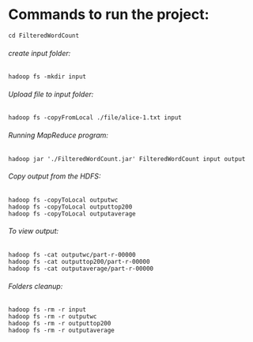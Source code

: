 # Commands to run the project:
    cd FilteredWordCount
###### create input folder: 
    hadoop fs -mkdir input
###### Upload file to input folder: 
    hadoop fs -copyFromLocal ./file/alice-1.txt input
###### Running MapReduce program:
    hadoop jar './FilteredWordCount.jar' FilteredWordCount input output
###### Copy output from the HDFS:
    hadoop fs -copyToLocal outputwc
    hadoop fs -copyToLocal outputtop200
    hadoop fs -copyToLocal outputaverage
###### To view output:
    hadoop fs -cat outputwc/part-r-00000
    hadoop fs -cat outputtop200/part-r-00000
    hadoop fs -cat outputaverage/part-r-00000
###### Folders cleanup:
    hadoop fs -rm -r input
    hadoop fs -rm -r outputwc
    hadoop fs -rm -r outputtop200
    hadoop fs -rm -r outputaverage
